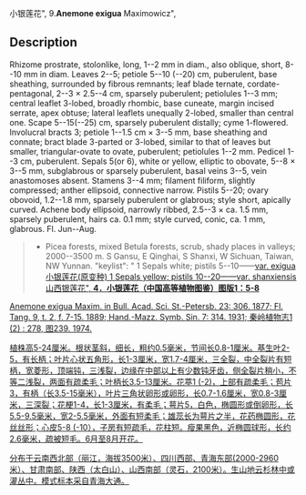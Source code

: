 小银莲花",
9.**Anemone exigua** Maximowicz",

## Description
Rhizome prostrate, stolonlike, long, 1--2 mm in diam., also oblique, short, 8--10 mm in diam. Leaves 2--5; petiole 5--10 (--20) cm, puberulent, base sheathing, surrounded by fibrous remnants; leaf blade ternate, cordate-pentagonal, 2--3 × 2.5--4 cm, sparsely puberulent; petiolules 1--3 mm; central leaflet 3-lobed, broadly rhombic, base cuneate, margin incised serrate, apex obtuse; lateral leaflets unequally 2-lobed, smaller than central one. Scape 5--15(--25) cm, sparsely puberulent distally; cyme 1-flowered. Involucral bracts 3; petiole 1--1.5 cm × 3--5 mm, base sheathing and connate; bract blade 3-parted or 3-lobed, similar to that of leaves but smaller, triangular-ovate to ovate, puberulent; petiolules 1--2 mm. Pedicel 1--3 cm, puberulent. Sepals 5(or 6), white or yellow, elliptic to obovate, 5--8 × 3--5 mm, subglabrous or sparsely puberulent, basal veins 3--5, vein anastomoses absent. Stamens 3--4 mm; filament filiform, slightly compressed; anther ellipsoid, connective narrow. Pistils 5--20; ovary obovoid, 1.2--1.8 mm, sparsely puberulent or glabrous; style short, apically curved. Achene body ellipsoid, narrowly ribbed, 2.5--3 × ca. 1.5 mm, sparsely puberulent, hairs ca. 0.1 mm; style curved, conic, ca. 1 mm, glabrous. Fl. Jun--Aug.

> * Picea forests, mixed Betula forests, scrub, shady places in valleys; 2000--3500 m. S Gansu, E Qinghai, S Shanxi, W Sichuan, Taiwan, NW Yunnan.
  "keylist": "
1 Sepals white; pistils 5--10——<a href='/info/Anemone exigua var. exigua?t=foc'>var. exigua 小银莲花(原变种)
1 Sepals yellow; pistils 10--20——<a href='/info/Anemone exigua var. shanxiensis?t=foc'>var. shanxiensis 山西银莲花",
**4．小银莲花（中国高等植物图鉴）图版1：5-8**

Anemone exigua Maxim. in Bull. Acad. Sci. St.-Petersb. 23: 306. 1877; Fl. Tang. 9, t. 2, f. 7-15. 1889; Hand.-Mazz. Symb. Sin. 7: 314. 1931; 秦岭植物志1 (2) : 278, 图239. 1974.

植株高5-24厘米。根状茎斜，细长，粗约0.5毫米，节间长0.8-1厘米。基生叶2-5，有长柄；叶片心状五角形，长1-3厘米，宽1.7-4厘米，三全裂，中全裂片有短柄，宽菱形，顶端钝，三浅裂，边缘在中部以上有少数钝牙齿，侧全裂片稍小，不等二浅裂，两面有疏柔毛；叶柄长3.5-13厘米。花葶1 (-2)，上部有疏柔毛；苞片3，有柄（长3.5-15毫米），叶片三角状卵形或卵形，长0.7-1.6厘米，宽0.8-3厘米，三深裂；花梗1-4，长1-3厘米，有柔毛；萼片5，白色，椭圆形或倒卵形，长5.5-9.5毫米，宽2-5.5毫米，外面有短柔毛；雄蕊长为萼片之半，花药椭圆形，花丝丝形；心皮5-8 (-10），子房有短疏毛，花柱短。瘦果黑色，近椭圆球形，长约2.6毫米，疏被短毛。6月至8月开花。

分布于云南西北部（丽江，海拔3500米）、四川西部、青海东部(2000-2960米）、甘肃南部、陕西（太白山）、山西南部（灵石，2100米）。生山地云杉林中或灌丛中。模式标本采自青海大通。
